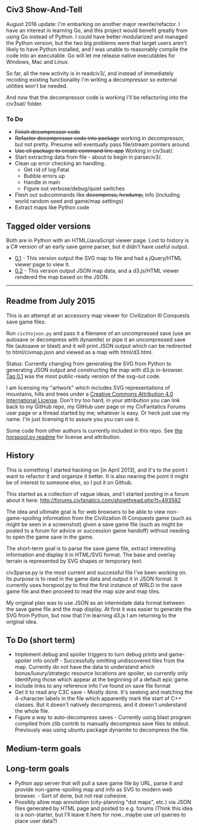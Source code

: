 ## Civ3 Show-And-Tell

August 2016 update: I'm embarking on another major rewrite/refactor. I have an interest in learning Go,
and this project would benefit greatly from using Go instead of Python. I could have better modularized
and managed the Python version, but the two big problems were that target users aren't likely to have
Python installed, and I was unable to reasonably compile the code into an executable. Go will let me
release native executables for Windows, Mac and Linux.

So far, all the new activity is in readciv3/, and instead of immediately recoding existing functionality
I'm writing a decompressor so external utilities won't be needed.

And now that the decompressor code is working I'll be refactoring into the civ3sat/ folder.

### To Do

- ~~Finish decompressor code~~
- ~~Refactor decompressor code into package~~ working in decompressor, but not pretty. Presume will eventually pass file/stream pointers around.
- ~~Use cli package to create command line app~~ Working in civ3sat/.
- Start extracting data from file - about to begin in parseciv3/.
- Clean up error checking an handling.
    - Get rid of log.Fatal
    - Bubble errors up
    - Handle in main
    - Figure out verbose/debug/quiet switches
- Flesh out subcommands like ~~decompress, hexdump,~~ info (including world random seed and game/map settings)
- Extract maps like Python code

## Tagged older versions

Both are in Python with an HTML/JavaScript viewer page. Lost to history is a C# version of an early save game parser, but it didn't have useful output.

- [0.1](https://github.com/myjimnelson/c3sat/tree/0.1) - This version output the SVG map to file and had a jQuery/HTML viewer page to view it.
- [0.2](https://github.com/myjimnelson/c3sat/tree/0.2) - This version output JSON map data, and a d3.js/HTML viewer rendered the map based on the JSON.

-----
## Readme from July 2015

This is an attempt at an accessory map viewer for Civilization III Conquests save game files.

Run `civ3tojson.py` and pass it a filename of an uncompressed save (use an autosave or decompress with dynamite) or pipe it an uncompressed save file (autosave or blast) and it will print JSON output which can be redirected to html/civmap.json and viewed as a map with html/d3.html.

Status: Currently changing from generating the SVG from Python to generating JSON output and constructing the map with d3.js in-browser. [Tag 0.1](https://github.com/myjimnelson/c3sat/tree/0.1) was the most public-ready version of the svg-out code.

I am licensing my "artwork" which includes SVG representations of mountains, hills and trees under a [Creative Commons Attribution 4.0 International License](http://creativecommons.org/licenses/by/4.0/). Don't try too hard; in your attribution you can link back to my GitHub repo, my GitHub user page or my CivFantatics Forums user page or a thread started by me; whatever is easy. Or heck just use my name. I'm just licensing it to assure you you can use it.

Some code from other authors is currently included in this repo. See [the horspool.py readme](horspool/readme.md) for license and attribution.

## History

This is something I started hacking on [in April 2013], and it's to the
point I want to refactor it and organize it better. It is also nearing
the point it might be of interest to someone else, so I put it
on Github.

This started as a collection of vague ideas, and I started posting in a
forum about it here: http://forums.civfanatics.com/showthread.php?t=493582

The idea and ultimate goal is for web browsers to be able to view
non-game-spoiling information from the Civilization III Conquests game
(such as might be seen in a screenshot) given a save game file (such
as might be posted to a forum for advice or succession game handoff)
without needing to open the game save in the game.

The short-term goal is to parse the save game file, extract interesting
information and display it in HTML/SVG format. The base and overlay
terrain is represented by SVG shapes or temporary text.

civ3parse.py is the most current and successful file I've been working
on. Its purpose is to read in the game data and output it in JSON format.
It currently uses horspool.py to find the first instance of WRLD in the
save game file and then proceed to read the map size and map tiles.

My original plan was to use JSON as an intermidate data format between the
save game file and the map display. At first it was easier to generate
the SVG from Python, but now that I'm learning d3.js I am returning to
the original idea.

## To Do (short term)
- Implement debug and spoiler triggers to turn debug prints and game-spoiler info on/off - Successfully omitting undiscovered tiles from the map. Currently do not have the data to understand which bonus/luxury/strategic resource locations are spoiler, so currently only identifying those which appear at the beginning of a default epic game.
- Include links to any reference info I've found on save file format
- Get it to read any C3C save - Mostly done. It's seeking and matching the 4-character labels in the file which apparently mark the start of C++ classes. But it doesn't natively decompress, and it doesn't understand the whole file.
- Figure a way to auto-decompress saves - Currently using blast program compiled from zlib contrib to manually decompress save files to stdout. Previously was using ubuntu package dynamite to decompress the file.

## Medium-term goals

## Long-term goals
- Python app server that will pull a save game file by URL, parse it and provide non-game-spoiling map and info as SVG to modern web browser. - Sort of done, but not real cohesive.
- Possibly allow map annotation (city-planning "dot maps", etc.) via JSON files generated by HTML page and posted to e.g. forums (Think this idea is a non-starter, but I'll leave it here for now...maybe use url queries to place user data?)
